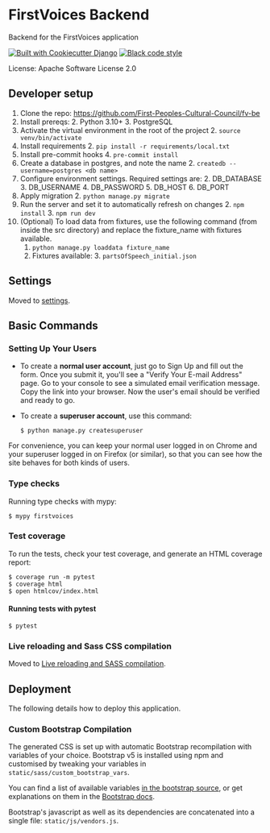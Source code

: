 # FirstVoices Backend

Backend for the FirstVoices application

[![Built with Cookiecutter Django](https://img.shields.io/badge/built%20with-Cookiecutter%20Django-ff69b4.svg?logo=cookiecutter)](https://github.com/cookiecutter/cookiecutter-django/)
[![Black code style](https://img.shields.io/badge/code%20style-black-000000.svg)](https://github.com/ambv/black)

License: Apache Software License 2.0

## Developer setup

1. Clone the repo: https://github.com/First-Peoples-Cultural-Council/fv-be
1. Install prereqs:
   2. Python 3.10+
   3. PostgreSQL
1. Activate the virtual environment in the root of the project
   2. `source venv/bin/activate`
1. Install requirements
   2. `pip install -r requirements/local.txt`
3. Install pre-commit hooks
   4. `pre-commit install`
1. Create a database in postgres, and note the name
   2. `createdb --username=postgres <db name>`
1. Configure environment settings. Required settings are:
   2. DB_DATABASE
   3. DB_USERNAME
   4. DB_PASSWORD
   5. DB_HOST
   6. DB_PORT
1. Apply migration
   2. `python manage.py migrate`
1. Run the server and set it to automatically refresh on changes
   2. `npm install`
   3. `npm run dev`
1. (Optional) To load data from fixtures, use the following command (from inside the src directory) and replace the fixture_name with fixtures available.
   1. `python manage.py loaddata fixture_name`
   2. Fixtures available:
      3.  `partsOfSpeech_initial.json`


## Settings

Moved to [settings](http://cookiecutter-django.readthedocs.io/en/latest/settings.html).

## Basic Commands

### Setting Up Your Users

-   To create a **normal user account**, just go to Sign Up and fill out the form. Once you submit it, you'll see a "Verify Your E-mail Address" page. Go to your console to see a simulated email verification message. Copy the link into your browser. Now the user's email should be verified and ready to go.

-   To create a **superuser account**, use this command:

        $ python manage.py createsuperuser

For convenience, you can keep your normal user logged in on Chrome and your superuser logged in on Firefox (or similar), so that you can see how the site behaves for both kinds of users.

### Type checks

Running type checks with mypy:

    $ mypy firstvoices

### Test coverage

To run the tests, check your test coverage, and generate an HTML coverage report:

    $ coverage run -m pytest
    $ coverage html
    $ open htmlcov/index.html

#### Running tests with pytest

    $ pytest

### Live reloading and Sass CSS compilation

Moved to [Live reloading and SASS compilation](https://cookiecutter-django.readthedocs.io/en/latest/developing-locally.html#sass-compilation-live-reloading).

## Deployment

The following details how to deploy this application.

### Custom Bootstrap Compilation

The generated CSS is set up with automatic Bootstrap recompilation with variables of your choice.
Bootstrap v5 is installed using npm and customised by tweaking your variables in `static/sass/custom_bootstrap_vars`.

You can find a list of available variables [in the bootstrap source](https://github.com/twbs/bootstrap/blob/v5.1.3/scss/_variables.scss), or get explanations on them in the [Bootstrap docs](https://getbootstrap.com/docs/5.1/customize/sass/).

Bootstrap's javascript as well as its dependencies are concatenated into a single file: `static/js/vendors.js`.
